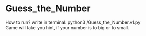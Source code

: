 # Guess_the_Number<br>
How to run? write in terminal: python3 <directory file>/Guess_the_Number.v1.py<br>
Game will take you hint, if your number is to big or to small.
